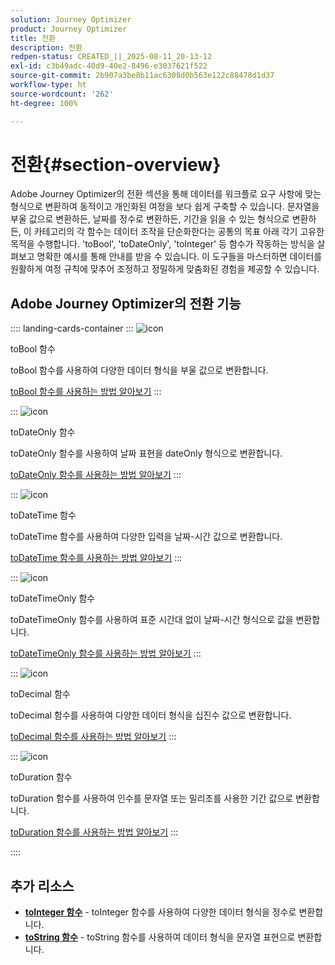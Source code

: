 ```yaml
---
solution: Journey Optimizer
product: Journey Optimizer
title: 전환
description: 전환
redpen-status: CREATED_||_2025-08-11_20-13-12
exl-id: c3b49adc-40d9-40e2-8496-e3037621f522
source-git-commit: 2b907a3be8b11ac6308d0b563e122c88478d1d37
workflow-type: ht
source-wordcount: '262'
ht-degree: 100%

---
```


# 전환{#section-overview}

Adobe Journey Optimizer의 전환 섹션을 통해 데이터를 워크플로 요구 사항에 맞는 형식으로 변환하여 동적이고 개인화된 여정을 보다 쉽게 구축할 수 있습니다. 문자열을 부울 값으로 변환하든, 날짜를 정수로 변환하든, 기간을 읽을 수 있는 형식으로 변환하든, 이 카테고리의 각 함수는 데이터 조작을 단순화한다는 공통의 목표 아래 각기 고유한 목적을 수행합니다. &#39;toBool&#39;, &#39;toDateOnly&#39;, &#39;toInteger&#39; 등 함수가 작동하는 방식을 살펴보고 명확한 예시를 통해 안내를 받을 수 있습니다. 이 도구들을 마스터하면 데이터를 원활하게 여정 규칙에 맞추어 조정하고 정밀하게 맞춤화된 경험을 제공할 수 있습니다.

## Adobe Journey Optimizer의 전환 기능

:::: landing-cards-container
:::
![icon](https://cdn.experienceleague.adobe.com/icons/code-branch.svg)

toBool 함수

toBool 함수를 사용하여 다양한 데이터 형식을 부울 값으로 변환합니다.

[toBool 함수를 사용하는 방법 알아보기](../using/building-journeys/functions/functiontobool.md)
:::

:::
![icon](https://cdn.experienceleague.adobe.com/icons/code-branch.svg)

toDateOnly 함수

toDateOnly 함수를 사용하여 날짜 표현을 dateOnly 형식으로 변환합니다.

[toDateOnly 함수를 사용하는 방법 알아보기](../using/building-journeys/functions/functiontodateonly.md)
:::

:::
![icon](https://cdn.experienceleague.adobe.com/icons/code-branch.svg)

toDateTime 함수

toDateTime 함수를 사용하여 다양한 입력을 날짜-시간 값으로 변환합니다.

[toDateTime 함수를 사용하는 방법 알아보기](../using/building-journeys/functions/functiontodatetime.md)
:::

:::
![icon](https://cdn.experienceleague.adobe.com/icons/code-branch.svg)

toDateTimeOnly 함수

toDateTimeOnly 함수를 사용하여 표준 시간대 없이 날짜-시간 형식으로 값을 변환합니다.

[toDateTimeOnly 함수를 사용하는 방법 알아보기](../using/building-journeys/functions/functiontodatetimeonly.md)
:::

:::
![icon](https://cdn.experienceleague.adobe.com/icons/code-branch.svg)

toDecimal 함수

toDecimal 함수를 사용하여 다양한 데이터 형식을 십진수 값으로 변환합니다.

[toDecimal 함수를 사용하는 방법 알아보기](../using/building-journeys/functions/functiontodecimal.md)
:::

:::
![icon](https://cdn.experienceleague.adobe.com/icons/code-branch.svg)

toDuration 함수

toDuration 함수를 사용하여 인수를 문자열 또는 밀리초를 사용한 기간 값으로 변환합니다.

[toDuration 함수를 사용하는 방법 알아보기](../using/building-journeys/functions/functiontoduration.md)
:::

::::


## 추가 리소스

- **[toInteger 함수](../using/building-journeys/functions/functiontointeger.md)** - toInteger 함수를 사용하여 다양한 데이터 형식을 정수로 변환합니다.
- **[toString 함수](../using/building-journeys/functions/functiontostring.md)** - toString 함수를 사용하여 데이터 형식을 문자열 표현으로 변환합니다.
